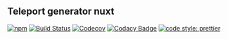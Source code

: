 ## Teleport generator nuxt

[![npm](https://img.shields.io/npm/v/@teleporthq/teleport-generator-nuxt.svg)](https://github.com/teleporthq/teleport-generator-nuxt)
[![Build Status](https://travis-ci.com/teleporthq/teleport-generator-nuxt.svg?branch=master)](https://travis-ci.com/teleporthq/teleport-generator-nuxt)
[![Codecov](https://img.shields.io/codecov/c/github/teleporthq/teleport-generator-nuxt.svg)](https://codecov.io/gh/teleporthq/teleport-generator-nuxt)
[![Codacy Badge](https://api.codacy.com/project/badge/Grade/87360164f3e4428fa8cf4226588f49d9)](https://www.codacy.com/app/Utwo/teleport-generator-nuxt?utm_source=github.com&amp;utm_medium=referral&amp;utm_content=teleporthq/teleport-generator-nuxt&amp;utm_campaign=Badge_Grade)
[![code style: prettier](https://img.shields.io/badge/code_style-prettier-ff69b4.svg)](https://github.com/prettier/prettier)